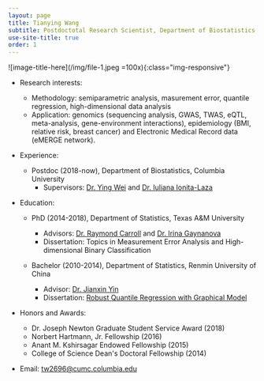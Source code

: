 ```yaml
---
layout: page
title: Tianying Wang
subtitle: Postdoctotal Research Scientist, Department of Biostatistics, Columbia University
use-site-title: true
order: 1
---
```

![image-title-here](/img/file-1.jpeg =100x){:class="img-responsive"}

- Research interests:
  - Methodology: semiparametric analysis, masurement error, quantile regression, high-dimensional data analysis
  - Application: genomics (sequencing analysis, GWAS, TWAS, eQTL, meta-analysis, gene-environment interactions), epidemiology (BMI, relative risk, breast cancer) and Electronic Medical Record data (eMERGE network).

- Experience:

   - Postdoc (2018-now), Department of Biostatistics, Columbia University
       - Supervisors: [Dr. Ying Wei](https://yingweistat.com/) and [Dr. Iuliana Ionita-Laza](http://www.columbia.edu/~ii2135/)

- Education:
   - PhD (2014-2018), Department of Statistics, Texas A&M University
       - Advisors: [Dr. Raymond Carroll](https://www.stat.tamu.edu/~carroll/) and [Dr. Irina Gaynanova](https://irinagain.github.io/)
       - Dissertation: Topics in Measurement Error Analysis and High-dimensional Binary Classification
       
   - Bachelor (2010-2014), Department of Statistics, Renmin University of China
       - Advisor: [Dr. Jianxin Yin](http://stat.ruc.edu.cn/en/teacher_more.php?cid=89248&id=65)
       - Dissertation: [Robust Quantile Regression with Graphical Model](http://www.cnki.com.cn/Article/CJFDTotal-ZKZX201717001.htm)

- Honors and Awards: 
   - Dr. Joseph Newton Graduate Student Service Award (2018)
   - Norbert Hartmann, Jr. Fellowship (2016)
   - Anant M. Kshirsagar Endowed Fellowship (2015)
   - College of Science Dean's Doctoral Fellowship (2014)

- Email: tw2696@cumc.columbia.edu


